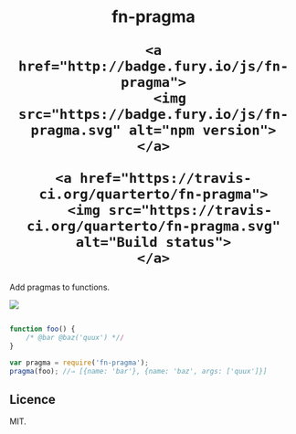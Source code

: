 <h1 align="center">
	fn-pragma

	<a href="http://badge.fury.io/js/fn-pragma">
		<img src="https://badge.fury.io/js/fn-pragma.svg" alt="npm version">
	</a>

	<a href="https://travis-ci.org/quarterto/fn-pragma">
		<img src="https://travis-ci.org/quarterto/fn-pragma.svg" alt="Build status">
	</a>
</h1>

Add pragmas to functions.

![](http://i.imgur.com/PLTZJRh.gif)

```js

function foo() {
	/* @bar @baz('quux') *//
}

var pragma = require('fn-pragma');
pragma(foo); //⇒ [{name: 'bar'}, {name: 'baz', args: ['quux']}]
```

Licence
---

MIT.